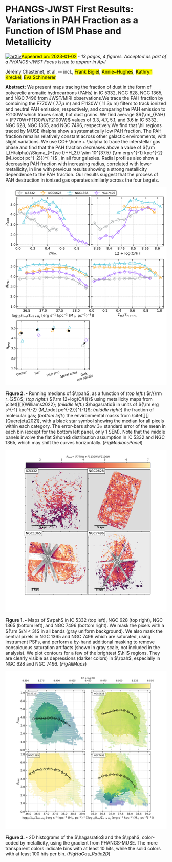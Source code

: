 <div class="macros" style="visibility:hidden;">
$\newcommand{\ensuremath}{}$
$\newcommand{\xspace}{}$
$\newcommand{\object}[1]{\texttt{#1}}$
$\newcommand{\farcs}{{.}''}$
$\newcommand{\farcm}{{.}'}$
$\newcommand{\arcsec}{''}$
$\newcommand{\arcmin}{'}$
$\newcommand{\ion}[2]{#1#2}$
$\newcommand{\textsc}[1]{\textrm{#1}}$
$\newcommand{\hl}[1]{\textrm{#1}}$
$\newcommand{\XX}{\textbf{Flag!}\xspace}$
$\newcommand{\coto}{^{12}{\rm CO}~(2-1)\xspace}$
$\newcommand{\halpha}{H\alpha\xspace}$
$\newcommand{\hii}{\ion{H}{2}\xspace}$
$\newcommand{\hone}{H{\sc i}\xspace}$
$\newcommand{\hagasratio}{I_{\rm H{\alpha}}/\Sigma_{\rm H{\sc I}+H_2}\xspace}$
$\newcommand{\ratio}{(F770W+F1130W)/F2100W\xspace}$
$\newcommand{\rpah}{R_{\rm PAH}\xspace}$
$\newcommand{\mjysr}{MJy~sr^{-1}\xspace}$
$\newcommand{\JS}[1]{\textcolor{violet}{#1}}$</div>

<div class="macros" style="visibility:hidden;">
$\newcommand{\ensuremath}{}$
$\newcommand{\xspace}{}$
$\newcommand{\object}[1]{\texttt{#1}}$
$\newcommand{\farcs}{{.}''}$
$\newcommand{\farcm}{{.}'}$
$\newcommand{\arcsec}{''}$
$\newcommand{\arcmin}{'}$
$\newcommand{\ion}[2]{#1#2}$
$\newcommand{\textsc}[1]{\textrm{#1}}$
$\newcommand{\hl}[1]{\textrm{#1}}$
$\newcommand{\XX}{\textbf{Flag!}\xspace}$
$\newcommand{\coto}{^{12}{\rm CO}~(2-1)\xspace}$
$\newcommand{\halpha}{H\alpha\xspace}$
$\newcommand{\hii}{\ion{H}{2}\xspace}$
$\newcommand{\hone}{H{\sc i}\xspace}$
$\newcommand{\hagasratio}{I_{\rm H{\alpha}}/\Sigma_{\rm H{\sc I}+H_2}\xspace}$
$\newcommand{\ratio}{(F770W+F1130W)/F2100W\xspace}$
$\newcommand{\rpah}{R_{\rm PAH}\xspace}$
$\newcommand{\mjysr}{MJy~sr^{-1}\xspace}$
$\newcommand{\JS}[1]{\textcolor{violet}{#1}}$</div>



<div id="title">

# PHANGS-JWST First Results: Variations in PAH Fraction as a Function of ISM Phase and Metallicity

</div>
<div id="comments">

[![arXiv](https://img.shields.io/badge/arXiv-2301.00578-b31b1b.svg)](https://arxiv.org/abs/2301.00578)<mark>Appeared on: 2023-01-02</mark> - _13 pages, 4 figures. Accepted as part of a PHANGS-JWST Focus Issue to appear in ApJ_

</div>
<div id="authors">

Jérémy Chastenet, et al. -- incl., <mark>Frank Bigiel</mark>, <mark>Annie~Hughes</mark>, <mark>Kathryn Kreckel</mark>, <mark>Eva Schinnerer</mark>

</div>
<div id="abstract">

**Abstract:** We present maps tracing the fraction of dust in the form of polycyclic aromatic hydrocarbons (PAHs) in IC 5332, NGC 628, NGC 1365, and NGC 7496 from JWST/MIRI observations.We trace the PAH fraction by combining the F770W ( $7.7 \mu$ m) and F1130W ( $11.3 \mu$ m) filters to track ionized and neutral PAH emission, respectively, and comparing the PAH emission to F2100W which traces small, hot dust grains. We find average $R{\rm_{PAH} = (F770W+F1130W)/F2100W}$ values of 3.3, 4.7, 5.1, and 3.6 in IC 5332, NGC 628, NGC 1365, and NGC 7496, respectively.We find that \hii regions traced by MUSE \halpha show a systematically low PAH fraction. The PAH fraction remains relatively constant across other galactic environments, with slight variations. We use CO+ \hone + \halpha to trace the interstellar gas phase and find that the PAH fraction decreases above a value of ${\rm I_{H\alpha}/\Sigma_{H{\sc I}+H_2}} \sim 10^{37.5} {\rm erg s^{-1} kpc^{-2} (M_\odot pc^{-2}})^{-1}$ , in all four galaxies.  Radial profiles also show a decreasing PAH fraction with increasing radius, correlated with lower metallicity, in line with previous results showing a strong metallicity dependence to the PAH fraction. Our results suggest that the process of PAH destruction in ionized gas operates similarly across the four targets.

</div>

<div id="div_fig1">

<img src="tmp_2301.00578/./ratio_abdance_panels_2.png" alt="Fig2" width="100%"/>

**Figure 2. -** Running medians of $\rpah$, as a function of
    (_top left:_) $r/{\rm r_{25}}$;
    (_top right:_) ${\rm 12+log(O/H)}$ using metallicity maps from \citet[][]{Williams2022};
    (_middle left:_) $\hagasratio$ in units of ${\rm  erg s^{-1} kpc^{-2} (M_\odot pc^{-2}})^{-1}$;
    (_middle right:_) the fraction of molecular gas;
    (_bottom left:_) the environmental masks from \citet[][]{Querejeta2021}, with a black star symbol showing the median for all pixels within each category.
    The error-bars show $3 \times$ standard error of the mean in each bin (except for the bottom left panel, only 1 SEM).
    Note that the middle panels involve the flat $\hone$ distribution assumption in IC 5332 and NGC 1365, which may shift the curves horizontally. (*FigMediansPanel*)

</div>
<div id="div_fig2">

<img src="tmp_2301.00578/./ratio_abdance_all_maps_panel_sat.png" alt="Fig1" width="100%"/>

**Figure 1. -** Maps of $\rpah$ in IC 5332 (top left), NGC 628 (top right), NGC 1365 (bottom left), and NGC 7496 (bottom right). We mask the pixels with a ${\rm S/N < 3}$ in all bands (gray uniform background).
    We also mask the central pixels in NGC 1365 and NGC 7496 which are saturated, using instrument PSFs, and perform a by-hand additional masking to remove conspicuous saturation artifacts (shown in gray scale, not included in the analysis).
    We plot contours for a few of the brightest $\hii$ regions. They are clearly visible as depressions (darker colors) in $\rpah$, especially in NGC 628 and NGC 7496. (*FigAllMaps*)

</div>
<div id="div_fig3">

<img src="tmp_2301.00578/./ratio_abdance_hagas_2d_v2_2.png" alt="Fig3" width="100%"/>

**Figure 3. -** 2D histograms of the $\hagasratio$ and the $\rpah$, color-coded by metallicity, using the gradient from PHANGS-MUSE.
    The more transparent colors indicate bins with at least 10 hits, while the solid colors with at least 100 hits per bin. (*FigHaGas_Ratio2D*)

</div>